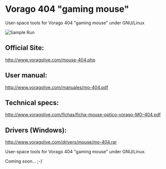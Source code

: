 # Vorago 404 "gaming mouse"

User-space tools for Vorago 404 "gaming mouse" under GNU/Linux

![Sample Run](https://github.com/tuxkernel/vorago-gaming-mouse-404/blob/master/images/00.png)

## Official Site:

http://www.voragolive.com/mouse-404.php

## User manual:

http://www.voragolive.com/manuales/mo-404.pdf

## Technical specs:

http://www.voragolive.com/fichas/ficha-mouse-optico-vorago-MO-404.pdf

## Drivers (Windows):

http://www.voragolive.com/drivers/mouse/mo-404.rar

User-space tools for Vorago 404 "gaming mouse" under GNU/Linux.

Coming soon... ;-)´
